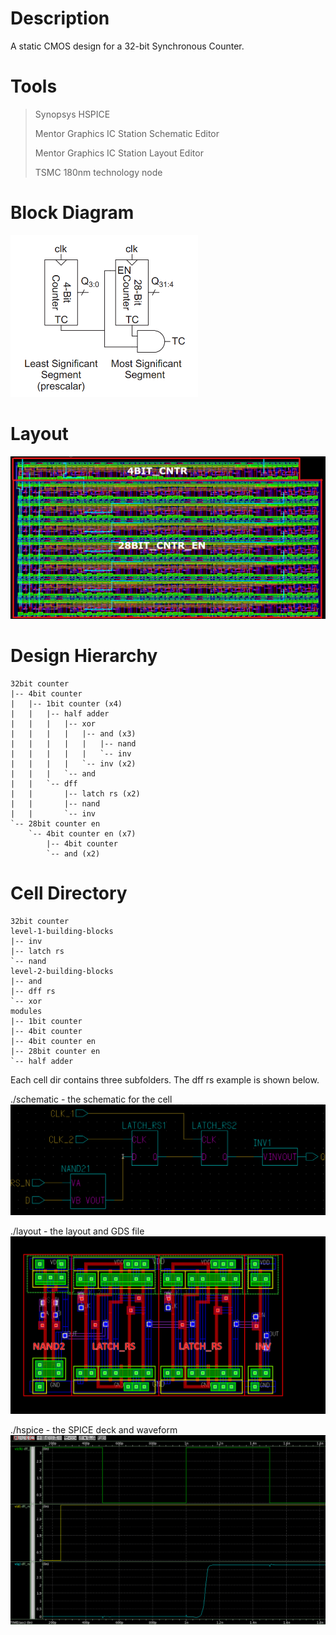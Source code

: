 # Description
A static CMOS design for a 32-bit Synchronous Counter.

# Tools
>
> Synopsys HSPICE
> 
> Mentor Graphics IC Station Schematic Editor
> 
> Mentor Graphics IC Station Layout Editor
> 
> TSMC 180nm technology node
>
# Block Diagram
<img src="https://github.com/marz-dax/static-cmos-sync-counter/blob/6aebfc33c3e6631321f84a2637ede1966c640d8a/block_diagram.png" width="300">

# Layout
<img src="https://github.com/marz-dax/static-cmos-sync-counter/blob/6aebfc33c3e6631321f84a2637ede1966c640d8a/32bit-counter/layout/32bit_counter.png">

# Design Hierarchy
```
32bit counter 
|-- 4bit counter 
|   |-- 1bit counter (x4)
|   |   |-- half adder
|   |   |   |-- xor
|   |   |   |   |-- and (x3)
|   |   |   |   |   |-- nand
|   |   |   |   |   `-- inv
|   |   |   |   `-- inv (x2)
|   |   |   `-- and
|   |   `-- dff
|   |       |-- latch rs (x2)
|   |       |-- nand
|   |       `-- inv
`-- 28bit counter en
    `-- 4bit counter en (x7)
        |-- 4bit counter
        `-- and (x2)
```
# Cell Directory
```
32bit counter
level-1-building-blocks
|-- inv
|-- latch rs
`-- nand
level-2-building-blocks
|-- and
|-- dff rs
`-- xor
modules
|-- 1bit counter
|-- 4bit counter
|-- 4bit counter en
|-- 28bit counter en
`-- half adder
```
Each cell dir contains three subfolders. The dff rs example is shown below.

./schematic - the schematic for the cell
<img src="https://github.com/marz-dax/static-cmos-sync-counter/blob/6aebfc33c3e6631321f84a2637ede1966c640d8a/level-2-building-blocks/dff-rs/schematic/dff_sch.png">

./layout - the layout and GDS file
<img src="https://github.com/marz-dax/static-cmos-sync-counter/blob/6aebfc33c3e6631321f84a2637ede1966c640d8a/level-2-building-blocks/dff-rs/layout/dff_rs.PNG">

./hspice - the SPICE deck and waveform
<img src="https://github.com/marz-dax/static-cmos-sync-counter/blob/6aebfc33c3e6631321f84a2637ede1966c640d8a/level-2-building-blocks/dff-rs/hspice/dff_rs_waveform.png">

